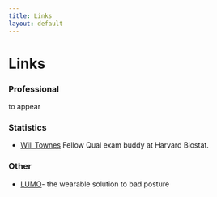 ```yaml
---
title: Links
layout: default
---
```


Links
====
### Professional 

to appear 

### Statistics

* [Will Townes](willtownes.github.io) Fellow Qual exam buddy at Harvard Biostat. 

### Other
* [LUMO](http://www.lumobodytech.com/)- the wearable  solution to bad posture



